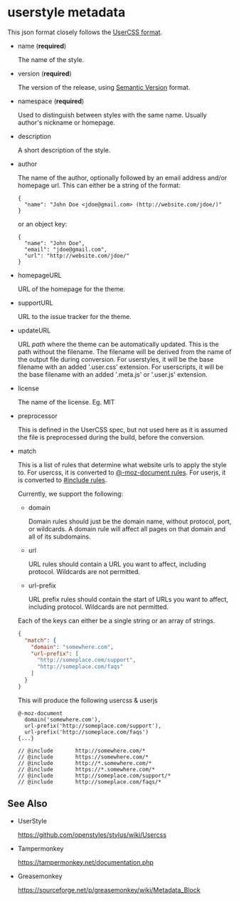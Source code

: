 # userstyle metadata

This json format closely follows the [UserCSS format](https://github.com/openstyles/stylus/wiki/Usercss#usercss-metadata).

- name (**required**)

  The name of the style.

- version (**required**)

  The version of the release, using [Semantic Version](https://semver.org/) format.

- namespace (**required**)

  Used to distinguish between styles with the same name. Usually author's nickname or homepage.

- description

  A short description of the style.

- author

  The name of the author, optionally followed by an email address and/or homepage url. This can either be a string of the format:

  ```
  {
    "name": "John Doe <jdoe@gmail.com> (http://website.com/jdoe/)"
  }
  ```

  or an object key:

  ```
  {
    "name": "John Doe",
    "email": "jdoe@gmail.com",
    "url": "http://website.com/jdoe/"
  }
  ```

- homepageURL

  URL of the homepage for the theme.

- supportURL

  URL to the issue tracker for the theme.

- updateURL

  URL _path_ where the theme can be automatically updated. This is the path without the filename. The filename will be derived from the name of the output file during conversion. For userstyles, it will be the base filename with an added '.user.css' extension. For userscripts, it will be the base filename with an added '.meta.js' or '.user.js' extension.

- license

  The name of the license. Eg. MIT

- preprocessor

  This is defined in the UserCSS spec, but not used here as it is assumed the file is preprocessed during the build, before the conversion.

- match

  This is a list of rules that determine what website urls to apply the style to. For usercss, it is converted to [@-moz-document rules](https://github.com/stylish-userstyles/stylish/wiki/Valid-@-moz-document-rules). For userjs, it is converted to [#include rules](https://tampermonkey.net/documentation.php#_include).

  Currently, we support the following:

  - domain

    Domain rules should just be the domain name, without protocol, port, or wildcards. A domain rule will affect all pages on that domain and all of its subdomains.

  - url

    URL rules should contain a URL you want to affect, including protocol. Wildcards are not permitted.

  - url-prefix

    URL prefix rules should contain the start of URLs you want to affect, including protocol. Wildcards are not permitted.

  Each of the keys can either be a single string or an array of strings.

  ```json
  {
    "match": {
      "domain": "somewhere.com",
      "url-prefix": [
        "http://someplace.com/support",
        "http://someplace.com/faqs"
      ]
    }
  }
  ```

  This will produce the following usercss & userjs

  ```
  @-moz-document
    domain('somewhere.com'),
    url-prefix('http://someplace.com/support'),
    url-prefix('http://someplace.com/faqs')
  {...}
  ```

  ```
  // @include       http://somewhere.com/*
  // @include       https://somewhere.com/*
  // @include       http://*.somewhere.com/*
  // @include       https://*.somewhere.com/*
  // @include       http://someplace.com/support/*
  // @include       http://someplace.com/faqs/*
  ```

## See Also

- UserStyle

  <https://github.com/openstyles/stylus/wiki/Usercss>

- Tampermonkey

  <https://tampermonkey.net/documentation.php>

- Greasemonkey

  <https://sourceforge.net/p/greasemonkey/wiki/Metadata_Block>
